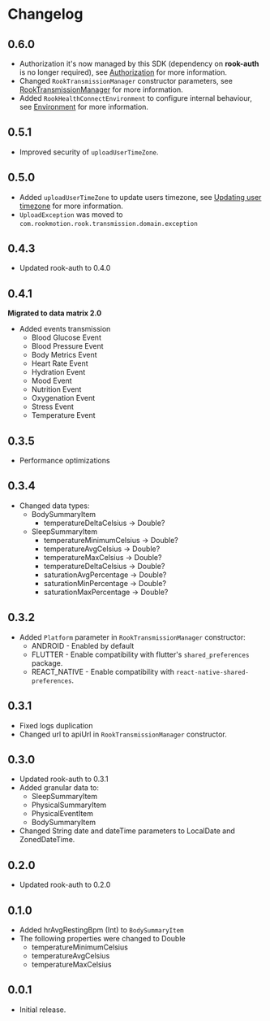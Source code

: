 # Changelog

## 0.6.0

* Authorization it's now managed by this SDK (dependency on **rook-auth** is no longer required),
  see [Authorization](README.md#authorization) for more information.
* Changed `RookTransmissionManager` constructor parameters,
  see [RookTransmissionManager](README.md#rooktransmissionmanager) for more information.
* Added `RookHealthConnectEnvironment` to configure internal behaviour, see [Environment](README.md#environment) for
  more information.

## 0.5.1

* Improved security of `uploadUserTimeZone`.

## 0.5.0

* Added `uploadUserTimeZone` to update users timezone, see [Updating user timezone](README.md#updating-user-timezone) for more information.
* `UploadException` was moved to `com.rookmotion.rook.transmission.domain.exception`

## 0.4.3

* Updated rook-auth to 0.4.0

## 0.4.1

**Migrated to data matrix 2.0**

* Added events transmission
    * Blood Glucose Event
    * Blood Pressure Event
    * Body Metrics Event
    * Heart Rate Event
    * Hydration Event
    * Mood Event
    * Nutrition Event
    * Oxygenation Event
    * Stress Event
    * Temperature Event

## 0.3.5

* Performance optimizations

## 0.3.4

* Changed data types:
    * BodySummaryItem
        * temperatureDeltaCelsius → Double?
    * SleepSummaryItem
        * temperatureMinimumCelsius → Double?
        * temperatureAvgCelsius → Double?
        * temperatureMaxCelsius → Double?
        * temperatureDeltaCelsius → Double?
        * saturationAvgPercentage → Double?
        * saturationMinPercentage → Double?
        * saturationMaxPercentage → Double?

## 0.3.2

* Added `Platform` parameter in `RookTransmissionManager` constructor:
    * ANDROID - Enabled by default
    * FLUTTER - Enable compatibility with flutter's `shared_preferences` package.
    * REACT_NATIVE - Enable compatibility with `react-native-shared-preferences`.

## 0.3.1

* Fixed logs duplication
* Changed url to apiUrl in `RookTransmissionManager` constructor.

## 0.3.0

* Updated rook-auth to 0.3.1
* Added granular data to:
    * SleepSummaryItem
    * PhysicalSummaryItem
    * PhysicalEventItem
    * BodySummaryItem
* Changed String date and dateTime parameters to LocalDate and ZonedDateTime.

## 0.2.0

* Updated rook-auth to 0.2.0

## 0.1.0

* Added hrAvgRestingBpm (Int) to `BodySummaryItem`
* The following properties were changed to Double
    * temperatureMinimumCelsius
    * temperatureAvgCelsius
    * temperatureMaxCelsius

## 0.0.1

* Initial release.
